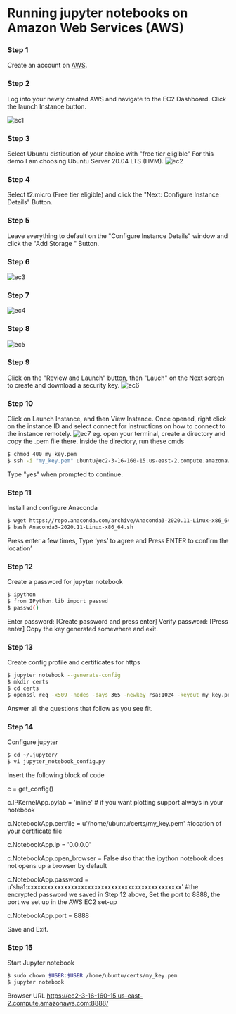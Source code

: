 # Running jupyter notebooks on Amazon Web Services (AWS)

### Step 1
Create an account on [AWS].

### Step 2
Log into your newly created AWS and navigate to the EC2 Dashboard. Click the launch Instance button.

![ec1](https://user-images.githubusercontent.com/8102313/102121329-e419c080-3e54-11eb-8d16-cb451249f87a.png)

### Step 3
Select Ubuntu distibution of your choice with "free tier eligible" For this demo I am choosing Ubuntu Server 20.04 LTS (HVM).
![ec2](https://user-images.githubusercontent.com/8102313/102122138-20015580-3e56-11eb-8ad2-d4db87d4a3fc.png)

### Step 4
Select t2.micro (Free tier eligible) and click the "Next: Configure Instance Details" Button.

### Step 5
Leave everything to default on the "Configure Instance Details" window and click the "Add Storage " Button.

### Step 6
![ec3](https://user-images.githubusercontent.com/8102313/102125704-22b27980-3e5b-11eb-98b6-0878d29b8877.png)

### Step 7
![ec4](https://user-images.githubusercontent.com/8102313/102126364-06fba300-3e5c-11eb-85d1-4c0af1244fd8.png)

### Step 8
![ec5](https://user-images.githubusercontent.com/8102313/102126953-dd8f4700-3e5c-11eb-8864-3492317afa5d.png)

### Step 9
Click on the "Review and Launch" button, then "Lauch" on the Next screen to create and download a security key.
![ec6](https://user-images.githubusercontent.com/8102313/102128187-8d18e900-3e5e-11eb-8a96-34e35c3afc84.png)

### Step 10
Click on Launch Instance, and then View Instance. Once opened, right click on the instance ID and select connect for instructions on how to connect to the instance remotely.
![ec7](https://user-images.githubusercontent.com/8102313/102129035-d0278c00-3e5f-11eb-9657-2b12b3c87fce.png)
eg. open your terminal, create a directory and copy the .pem file there. Inside the directory, run these cmds

```sh
$ chmod 400 my_key.pem
$ ssh -i "my_key.pem" ubuntu@ec2-3-16-160-15.us-east-2.compute.amazonaws.com
```
Type "yes" when prompted to continue.

### Step 11
Install and configure Anaconda

```sh
$ wget https://repo.anaconda.com/archive/Anaconda3-2020.11-Linux-x86_64.sh
$ bash Anaconda3-2020.11-Linux-x86_64.sh
```
Press enter a few times, Type ‘yes’ to agree and Press ENTER to confirm the location’

### Step 12
Create a password for jupyter notebook
```sh
$ ipython
$ from IPython.lib import passwd
$ passwd()
```
Enter password: [Create password and press enter] Verify password: [Press enter]
Copy the key generated somewhere and exit.

### Step 13
Create config profile and certificates for https
```sh
$ jupyter notebook --generate-config
$ mkdir certs
$ cd certs
$ openssl req -x509 -nodes -days 365 -newkey rsa:1024 -keyout my_key.pem -out my_key.pem
```
Answer all the questions that follow as you see fit.

### Step 14
Configure jupyter
```sh
$ cd ~/.jupyter/
$ vi jupyter_notebook_config.py
```
Insert the following block  of code

c = get_config()

c.IPKernelApp.pylab = 'inline'  # if you want plotting support always in your notebook

c.NotebookApp.certfile = u'/home/ubuntu/certs/my_key.pem' #location of your certificate file

c.NotebookApp.ip = '0.0.0.0'

c.NotebookApp.open_browser = False  #so that the ipython notebook does not opens up a browser by default

c.NotebookApp.password = u'sha1:xxxxxxxxxxxxxxxxxxxxxxxxxxxxxxxxxxxxxxxxxxxxxx'  #the encrypted password we saved in Step 12 above, Set the port to 8888, the port we set up in the AWS EC2 set-up

c.NotebookApp.port = 8888

Save and Exit.

### Step 15
Start Jupyter notebook
```sh
$ sudo chown $USER:$USER /home/ubuntu/certs/my_key.pem
$ jupyter notebook
```
Browser URL
https://ec2-3-16-160-15.us-east-2.compute.amazonaws.com:8888/

[AWS]: <https://aws.amazon.com/>
